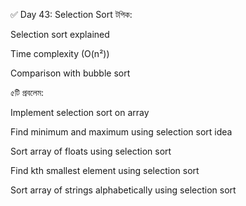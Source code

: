 ✅ Day 43: Selection Sort
টপিক:

Selection sort explained

Time complexity (O(n²))

Comparison with bubble sort

৫টি প্রবলেম:

Implement selection sort on array

Find minimum and maximum using selection sort idea

Sort array of floats using selection sort

Find kth smallest element using selection sort

Sort array of strings alphabetically using selection sort

